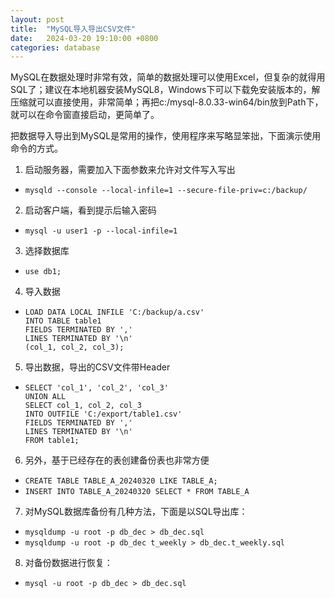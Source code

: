 ```yaml
---
layout: post
title:  "MySQL导入导出CSV文件"
date:   2024-03-20 19:10:00 +0800
categories: database
--- 
```


MySQL在数据处理时非常有效，简单的数据处理可以使用Excel，但复杂的就得用SQL了；建议在本地机器安装MySQL8，Windows下可以下载免安装版本的，解压缩就可以直接使用，非常简单；再把c:/mysql-8.0.33-win64/bin放到Path下，就可以在命令窗直接启动，更简单了。 

把数据导入导出到MySQL是常用的操作，使用程序来写略显笨拙，下面演示使用命令的方式。

1. 启动服务器，需要加入下面参数来允许对文件写入写出
 - `mysqld --console --local-infile=1 --secure-file-priv=c:/backup/`

2. 启动客户端，看到提示后输入密码
 - `mysql -u user1 -p --local-infile=1`

3. 选择数据库
 - `use db1;`

4. 导入数据  
 -	```
	LOAD DATA LOCAL INFILE 'C:/backup/a.csv'  
	INTO TABLE table1  
	FIELDS TERMINATED BY ','     
	LINES TERMINATED BY '\n'
	(col_1, col_2, col_3); 
	```

5. 导出数据，导出的CSV文件带Header
 -	```
	SELECT 'col_1', 'col_2', 'col_3'
	UNION ALL
	SELECT col_1, col_2, col_3
	INTO OUTFILE 'C:/export/table1.csv' 
	FIELDS TERMINATED BY ','     
	LINES TERMINATED BY '\n'
	FROM table1;
	```

6. 另外，基于已经存在的表创建备份表也非常方便
 - `CREATE TABLE TABLE_A_20240320 LIKE TABLE_A;`
 - `INSERT INTO TABLE_A_20240320 SELECT * FROM TABLE_A`

7. 对MySQL数据库备份有几种方法，下面是以SQL导出库：
 - `mysqldump -u root -p db_dec > db_dec.sql`
 - `mysqldump -u root -p db_dec t_weekly > db_dec.t_weekly.sql`

8. 对备份数据进行恢复：
 - `mysql -u root -p db_dec > db_dec.sql`

